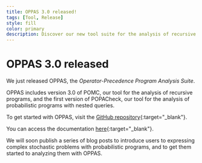 ```yaml
---
title: OPPAS 3.0 released!
tags: [Tool, Release]
style: fill
color: primary
description: Discover our new tool suite for the analysis of recursive programs
---
```


#  OPPAS 3.0 released

We just released OPPAS, the *Operator-Precedence Program Analysis Suite*.

OPPAS includes version 3.0 of POMC, our tool for the analysis of recursive programs,
and the first version of POPACheck, our tool for the analysis of probabilistic programs with nested queries.

To get started with OPPAS, visit the [GitHub repository](https://github.com/corpora-lab/OPPAS){:target="_blank"}.

You can access the documentation [here](https://github.com/corpora-lab/OPPAS/blob/master/docs/guide.pdf){:target="_blank"}.

We will soon publish a series of blog posts to introduce users to expressing complex stochastic problems with probabilistic programs,
and to get them started to analyzing them with OPPAS.
